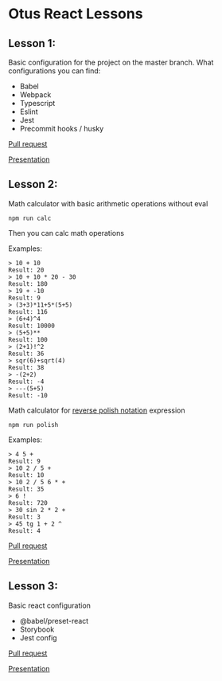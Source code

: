 # Otus React Lessons

## Lesson 1:
Basic configuration for the project on the master branch. What configurations you can find:
* Babel
* Webpack
* Typescript
* Eslint
* Jest
* Precommit hooks / husky

[Pull request](https://github.com/shurupov/otus-react/pull/2)

[Presentation](https://drive.google.com/open?id=1uCyasL97go3mQU28Rg7gWPkSpRU--6EUU9bQb9pEbg0)

## Lesson 2:
Math calculator with basic arithmetic operations without eval

```npm run calc```

Then you can calc math operations

Examples:

```
> 10 + 10
Result: 20
> 10 + 10 * 20 - 30
Result: 180
> 19 + -10
Result: 9
> (3+3)*11+5*(5+5)
Result: 116
> (6+4)^4
Result: 10000
> (5+5)**
Result: 100
> (2+1)!^2
Result: 36
> sqr(6)+sqrt(4)
Result: 38
> -(2+2)
Result: -4
> ---(5+5)
Result: -10
```

Math calculator for [reverse polish notation](https://en.wikipedia.org/wiki/Reverse_Polish_notation) expression

```npm run polish```

Examples:

```
> 4 5 +
Result: 9
> 10 2 / 5 +
Result: 10
> 10 2 / 5 6 * +
Result: 35
> 6 !
Result: 720
> 30 sin 2 * 2 +
Result: 3
> 45 tg 1 + 2 ^
Result: 4
```

[Pull request](https://github.com/shurupov/otus-react/pull/2)

[Presentation](https://docs.google.com/presentation/d/1ACOGg-BgKrcnLool6gFzT3G3w1oProH_2O4PjCiz2w8/edit?usp=sharing)


## Lesson 3:
Basic react configuration
* @babel/preset-react
* Storybook
* Jest config

[Pull request](https://github.com/shurupov/otus-react/pull/3)

[Presentation](https://drive.google.com/open?id=10qgUTWj5aMG4WxcNk9UV8_xMHdnE5GRH7I7_Z8w0P7M)